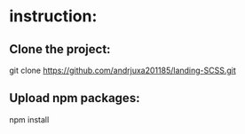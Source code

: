 # instruction:

## Clone the project:

git clone https://github.com/andrjuxa201185/landing-SCSS.git

## Upload npm packages:

npm install
